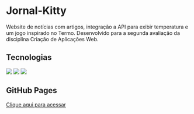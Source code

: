 # Jornal-Kitty
Website de notícias com artigos, integração a API para exibir temperatura e um jogo inspirado no Termo. Desenvolvido para a segunda avaliação da disciplina Criação de Aplicações Web.

## Tecnologias
<div>
  <img src="https://img.shields.io/badge/html5-%23E34F26.svg?style=for-the-badge&logo=html5&logoColor=white">
  <img src="https://img.shields.io/badge/css3-%231572B6.svg?style=for-the-badge&logo=css3&logoColor=white">
  <img src="https://img.shields.io/badge/javascript-%23323330.svg?style=for-the-badge&logo=javascript&logoColor=%23F7DF1E">
</div>

## GitHub Pages
<a href="https://lumahloi.github.io/jornal-kitty/">Clique aqui para acessar</a>
